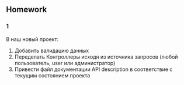 ## Homework

### 1
В наш новый проект:
1. Добавить валидацию данных
2. Переделать Контроллеры исходя из источника запросов (любой пользователь, user или администратор)
3. Привести файл документации API description в соответствие с текущим состоянием проекта





 


  
	